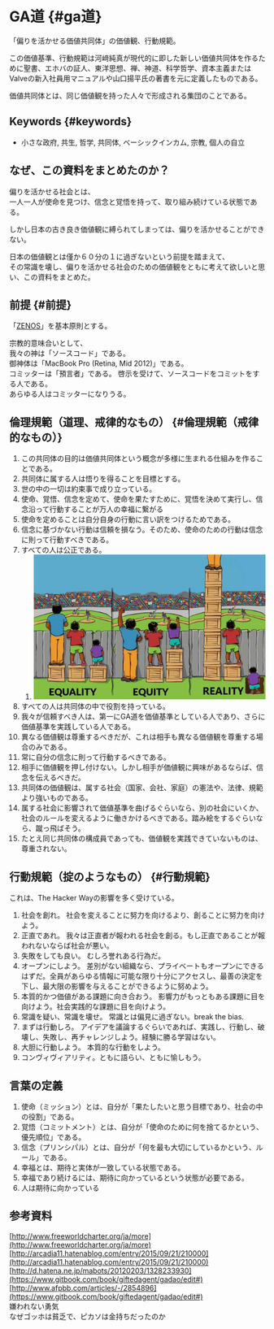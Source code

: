 # GA道 {#ga道}

「偏りを活かせる価値共同体」の価値観、行動規範。

この価値基準、行動規範は河﨑純真が現代的に即した新しい価値共同体を作るために聖書、エホバの証人、東洋思想、禅、神道、科学哲学、資本主義またはValveの新入社員用マニュアルや山口揚平氏の著書を元に定義したものである。

価値共同体とは、同じ価値観を持った人々で形成される集団のことである。

## Keywords {#keywords}

* 小さな政府, 共生, 哲学, 共同体, ベーシックインカム, 宗教, 個人の自立

## なぜ、この資料をまとめたのか？

偏りを活かせる社会とは、  
一人一人が使命を見つけ、信念と覚悟を持って、取り組み続けている状態である。

しかし日本の古き良き価値観に縛られてしまっては、偏りを活かせることができない。

日本の価値観とは僅か６０分の１に過ぎないという前提を踏まえて、  
その常識を壊し、偏りを活かせる社会のための価値観をともに考えて欲しいと思い、この資料をまとめた。

## 前提 {#前提}

「[ZENOS](https://www.gitbook.com/book/zenos/zenos/details)」を基本原則とする。

宗教的意味合いとして、  
我々の神は「ソースコード」である。  
御神体は「MacBook Pro \(Retina, Mid 2012\)」である。  
コミッターは「預言者」である。 啓示を受けて、ソースコードをコミットをする人である。  
あらゆる人はコミッターになりうる。

## 倫理規範（道理、戒律的なもの） {#倫理規範（戒律的なもの）}

1. この共同体の目的は価値共同体という概念が多様に生まれる仕組みを作ることである。
2. 共同体に属する人は悟りを得ることを目標とする。
3. 世の中の一切は約束事で成り立っている。
4. 使命、覚悟、信念を定めて、使命を果たすために、覚悟を決めて実行し、信念沿って行動することが万人の幸福に繋がる
5. 使命を定めることは自分自身の行動に言い訳をつけるためである。
6. 信念に基づかない行動は信頼を損なう。そのため、使命のための行動は信念に則って行動すべきである。
7. すべての人は公正である。
   1. ![](/assets/CaPmiaNWQAEhRvF.jpg)
8. すべての人は共同体の中で役割を持っている。
9. 我々が信頼すべき人は、第一にGA道を価値基準としている人であり、さらに価値基準を実践している人である。
10. 異なる価値観は尊重するべきだが、これは相手も異なる価値観を尊重する場合のみである。
11. 常に自分の信念に則って行動するべきである。
12. 相手に価値観を押し付けない。しかし相手が価値観に興味があるならば、信念を伝えるべきだ。
13. 共同体の価値観は、属する社会（国家、会社、家庭）の憲法や、法律、規範より強いものである。
14. 属する社会に影響されて価値基準を曲げるぐらいなら、別の社会にいくか、社会のルールを変えるように働きかけるべきである。踏み絵をするぐらいなら、蹴っ飛ばそう。
15. たとえ同じ共同体の構成員であっても、価値観を実践できていないものは、尊重されない。

## 行動規範（掟のようなもの） {#行動規範}

これは、The Hacker Wayの影響を多く受けている。

1. 社会を創れ。 社会を変えることに努力を向けるより、創ることに努力を向けよう。
2. 正直であれ。 我々は正直者が報われる社会を創る。もし正直であることが報われないならば社会が悪い。
3. 失敗をしても良い。 むしろ誉れある行為だ。
4. オープンにしよう。 差別がない組織なら、プライベートもオープンにできるはずだ。全員があらゆる情報に可能な限り十分にアクセスし、最善の決定を下し、最大限の影響を与えることができるように努めよう。
5. 本質的かつ価値がある課題に向き合おう。 影響力がもっともある課題に目を向けよう。社会実践的な課題に目を向けよう。
6. 常識を疑い、常識を壊せ。 常識とは偏見に過ぎない。break the bias.
7. まずは行動しろ。 アイデアを議論するぐらいであれば、実践し、行動し、破壊し、失敗し、再チャレンジしよう。経験に勝る学習はない。
8. 大胆に行動しよう。 本質的な行動をしよう。
9. コンヴィヴィアリティ。ともに語らい、ともに愉しもう。

## 言葉の定義

1. 使命（ミッション）とは、自分が「果たしたいと思う目標であり、社会の中の役割」である。
2. 覚悟（コミットメント）とは、自分が「使命のために何を捨てるかという、優先順位」である。
3. 信念（プリンシパル）とは、自分が「何を最も大切にしているかという、ルール」である。
4. 幸福とは、期待と実体が一致している状態である。
5. 幸福であり続けるには、期待に向かっているという状態が必要である。
6. 人は期待に向かっている

## 参考資料

[http://www.freeworldcharter.org/ja/more](http://www.freeworldcharter.org/ja/more)  
[http://arcadia11.hatenablog.com/entry/2015/09/21/210000](http://arcadia11.hatenablog.com/entry/2015/09/21/210000)  
[http://d.hatena.ne.jp/mabots/20120203/1328233930](https://www.gitbook.com/book/giftedagent/gadao/edit#)  
[http://www.afpbb.com/articles/-/2854896](https://www.gitbook.com/book/giftedagent/gadao/edit#)  
嫌われない勇気  
なぜゴッホは貧乏で、ピカソは金持ちだったのか

